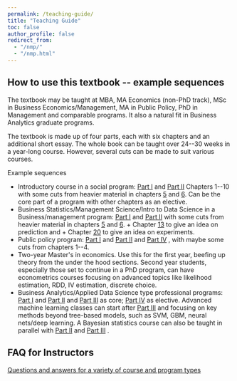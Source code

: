 ```yaml
---
permalink: /teaching-guide/
title: "Teaching Guide"
toc: false
author_profile: false
redirect_from:
  - "/nmp/"
  - "/nmp.html"
---
```




## How to use this textbook -- example sequences

The textbook may be taught at MBA, MA Economics (non-PhD track), MSc in Business Economics/Management, MA in Public Policy, PhD in Management and comparable programs. It also a natural fit in Business Analytics graduate programs.

The textbook is made up of four parts, each with six chapters and an additional short essay. The whole book can be taught over 24--30 weeks in a year-long course. However, several cuts can be made to suit various courses.

Example sequences
* Introductory course in a social program: [Part I](/chapters/part-I/) and [Part II](/chapters/part-II/) Chapters 1--10 with some cuts from  heavier material in chapters [5](/chapters/part-I/#chapter-05-generalizing-from-data) and [6](/chapters/part-I/#chapter-06-testing-hypotheses). Can be the core part of a program with other chapters as an elective. 
* Business Statistics/Management Science/Intro to Data Science in a Business/management program: [Part I](/chapters/part-I/) and [Part II](/chapters/part-II/) with some cuts from heavier material in chapters [5](/chapters/part-I/#chapter-05-generalizing-from-data) and [6](/chapters/part-I/#chapter-06-testing-hypotheses). + Chapter [13](/chapters/part-III/#chapter-13-a-framework-for-prediction) to give an idea on prediction and + Chapter [20](/chapters/part-IV/#chapter-20-designing-and-analyzing-experiments) to give an idea on experiments. 
* Public policy program: [Part I](/chapters/part-I/) and [Part II](/chapters/part-II/) and [Part IV](/chapters/part-IV/) , with maybe some cuts from chapters 1--4.
* Two-year Master's in economics. Use this for the first year, beefing up theory from the under the hood sections. Second year students, especially those set to continue in a PhD program, can have econometrics courses focusing on advanced topics like likelihood estimation, RDD, IV estimation, discrete choice. 
* Business Analytics/Applied Data Science type professional programs: [Part I](/chapters/part-I/) and [Part II](/chapters/part-II/) and [Part III](/chapters/part-III/)   as core; [Part IV](/chapters/part-IV/) as elective. Advanced machine learning classes can start after [Part III](/chapters/part-III/) and focusing on key methods beyond tree-based models, such as SVM, GBM, neural nets/deep learning. A Bayesian statistics course can also be taught in parallel with [Part II](/chapters/part-II/) and [Part III](/chapters/part-III/) .



## FAQ for Instructors
[Questions and answers for a variety of course and program types](/instructor-faq/)
